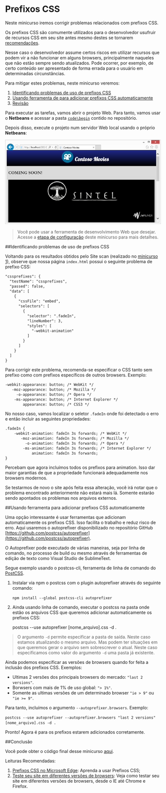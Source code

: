 Prefixos CSS
========================================
Neste minicurso iremos corrigir problemas relacionados com prefixos CSS. 

Os prefixos CSS são comumente utilizados para o desenvolvedor usufruir de recursos CSS em seu site antes mesmo destes se tornarem [recomendações](http://www.w3.org/Consortium/Process/Process-19991111/tr.html#RecsCR). 

Nesse caso o desenvolvedor assume certos riscos em utilizar recursos que podem vir a não funcionar em alguns browsers, principalmente naqueles que não estão sempre sendo atualizados. Pode ocorrer, por exemplo, de certo conteúdo ser apresentado de forma errada para o usuário em determinadas circunstâncias.

Para mitigar estes problemas, neste minicurso veremos:

1. [Identificando problemas de uso de prefixos CSS](#Task1)
1. [Usando ferramenta de para adicionar prefixos CSS automaticamente](#Task2)
1. [Revisão](#Review)

Para executar as tarefas, vamos abrir o projeto Web. Para tanto, vamos usar o **Netbeans** e acessar a pasta [`code\begin`](./code/begin) contido no repositório.

Depois disso, execute o projeto num servidor Web local usando o próprio **Netbeans**:

![Run Netbeans Project](./images/site_local_webserver.png)

> Você pode usar a ferramenta de desenvolvimento Web que desejar. Acesse a [etapa de configuração](../_setup) deste minicurso para mais detalhes.

<p name="Task1" />
##Identificando problemas de uso de prefixos CSS

Voltando para os resultados obtidos pelo Site scan (realizado no [minicurso 1](../sitescan-rendermode/)), observe que nossa página `index.html` possui o seguinte problema de prefixo CSS:

    "cssprefixes": {
      "testName": "cssprefixes",
      "passed": false,
      "data": [
		{
		  "cssFile": "embed",
          "selectors": [
            {
              "selector": ".fadeIn",
              "lineNumber": 3,
              "styles": [
                "-webkit-animation"
              ]
            }
          ]
        }
      ]
    }

Para corrigir este problema, recomenda-se especificar o CSS tanto sem prefixo como com prefixos específicos de outros browsers. Exemplo:

	-webkit-appearance: button; /* WebKit */
	   -moz-appearance: button; /* Mozilla */
	     -o-appearance: button; /* Opera */
	    -ms-appearance: button; /* Internet Explorer */
	        appearance: button; /* CSS3 */

No nosso caso, vamos localizar o seletor `.fadeIn` onde foi detectado o erro e então incluir as seguintes propriedades:

	.fadeIn {
        -webkit-animation: fadeIn 3s forwards; /* WebKit */
           -moz-animation: fadeIn 3s forwards; /* Mozilla */
             -o-animation: fadeIn 3s forwards; /* Opera */
            -ms-animation: fadeIn 3s forwards; /* Internet Explorer */
                animation: fadeIn 3s forwards;
    }

Percebam que agora incluímos todos os prefixos para animation. Isso dar maior garantias de que a propriedade funcionará adequadamente nos browsers modernos.

Se testarmos de novo o site após feita essa alteração, você irá notar que o problema encontrado anteriormente não estará mais lá. Somente estarão sendo apontados os problemas nos arquivos externos.
  
<p name="Task2" />
##Usando ferramenta para adicionar prefixos CSS automaticamente

Uma opção interessante é usar ferramentas que adicionam automaticamente os prefixos CSS. Isso facilita o trabalho e reduz risco de erro. Aqui usaremos o autoprefixer disponibilizado no repositório GitHub [https://github.com/postcss/autoprefixer](https://github.com/postcss/autoprefixer).

O Autoprefixer pode executado de várias maneiras, seja por linha de comando, no processo de build ou mesmo através de ferramentas de edição de texto como Visual Studio de SublimeText.

Segue exemplo usando o postcss-cli, ferramenta de linha de comando do [PostCSS](https://github.com/postcss/postcss).
 
1. Instalar via npm o postcss com o plugin autoprefixer através do seguinte comando:

	`npm install --global postcss-cli autoprefixer`

2. Ainda usando linha de comando, executar o postcss na pasta onde estão os arquivos CSS que queremos adicionar automaticamente os prefixos CSS:

	postcss --use autoprefixer [nome_arquivo].css -d .

> O argumento `-d` permite especificar a pasta de saída. Neste caso estamos atualizando o mesmo arquivo. Mas podem ter situações em que queremos gerar o arquivo sem sobrescrever o atual. Neste caso especificamos como valor do argumento `-d` uma pasta já existente. 
	
Ainda podemos especificar as versões de browsers quando for feita a inclusão dos prefixos CSS. Exemplos:

- Ultimas 2 versões dos principais browsers do mercado: `"last 2 versions"`.
- Borwsers com mais de 1% de uso global: `"> 1%"`.
- Somente as ultimas versões de um determinado browser `"ie > 9"` ou `"ie >= 9"`.

Para tanto, incluímos o argumento `--autoprefixer.browsers`. Exemplo:

`postcss --use autoprefixer --autoprefixer.browsers "last 2 versions" [nome_arquivo].css -d .`

Pronto! Agora é para os prefixos estarem adicionados corretamente.

<p name="Review"/>
##Conclusão

Você pode obter o código final desse minicurso [aqui](./code/end).

Leituras Recomendadas:

1. [Prefixos CSS no Microsoft Edge](http://talkitbr.com/2015/08/19/prefixos-css-no-microsoft-edge/): Aprenda a usar Prefixos CSS;
2. [Teste seu site em diferentes versões de browsers](http://talkitbr.com/2015/09/01/teste-seu-site-em-diferentes-versoes-de-browsers/): Veja como testar seu site em diferentes versões de browsers, desde o IE até Chrome e Firefox. 

